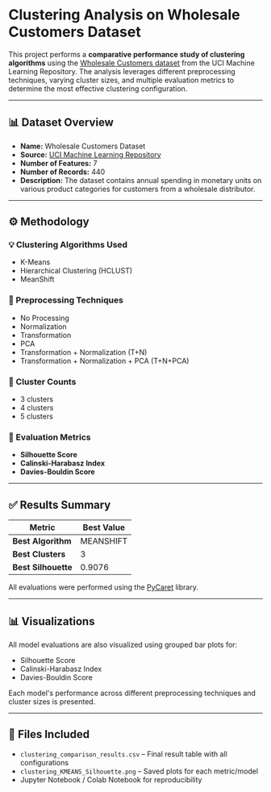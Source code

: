 # Clustering Analysis on Wholesale Customers Dataset

This project performs a **comparative performance study of clustering algorithms** using the [Wholesale Customers dataset](https://archive.ics.uci.edu/ml/datasets/Wholesale+customers) from the UCI Machine Learning Repository. The analysis leverages different preprocessing techniques, varying cluster sizes, and multiple evaluation metrics to determine the most effective clustering configuration.

---

## 📊 Dataset Overview

- **Name:** Wholesale Customers Dataset  
- **Source:** [UCI Machine Learning Repository](https://archive.ics.uci.edu/ml/datasets/Wholesale+customers)  
- **Number of Features:** 7  
- **Number of Records:** 440  
- **Description:** The dataset contains annual spending in monetary units on various product categories for customers from a wholesale distributor.

---

## ⚙️ Methodology

### 💡 Clustering Algorithms Used
- K-Means
- Hierarchical Clustering (HCLUST)
- MeanShift

### 🔁 Preprocessing Techniques
- No Processing  
- Normalization  
- Transformation  
- PCA  
- Transformation + Normalization (T+N)  
- Transformation + Normalization + PCA (T+N+PCA)

### 🔢 Cluster Counts
- 3 clusters
- 4 clusters
- 5 clusters

### 📐 Evaluation Metrics
- **Silhouette Score**
- **Calinski-Harabasz Index**
- **Davies-Bouldin Score**

---

## ✅ Results Summary

| Metric               | Best Value     |
|----------------------|----------------|
| **Best Algorithm**   | MEANSHIFT       |
| **Best Clusters**    | 3               |
| **Best Silhouette**  | 0.9076          |

All evaluations were performed using the [PyCaret](https://pycaret.org/) library.

---

## 📊 Visualizations

All model evaluations are also visualized using grouped bar plots for:
- Silhouette Score
- Calinski-Harabasz Index
- Davies-Bouldin Score

Each model's performance across different preprocessing techniques and cluster sizes is presented.

---

## 📁 Files Included

- `clustering_comparison_results.csv` – Final result table with all configurations  
- `clustering_KMEANS_Silhouette.png` – Saved plots for each metric/model  
- Jupyter Notebook / Colab Notebook for reproducibility

